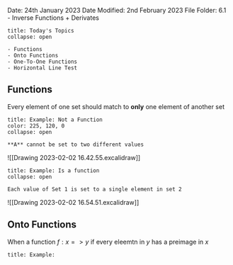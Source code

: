 Date: 24th January 2023
Date Modified: 2nd February 2023
File Folder: 6.1 - Inverse Functions + Derivates

```ad-abstract
title: Today's Topics
collapse: open

- Functions
- Onto Functions
- One-To-One Functions
- Horizontal Line Test

```

## Functions

Every element of one set should match to **only** one element of another set

```ad-info
title: Example: Not a Function
color: 225, 120, 0
collapse: open

**A** cannot be set to two different values

```
![[Drawing 2023-02-02 16.42.55.excalidraw]]

```ad-info
title: Example: Is a function
collapse: open

Each value of Set 1 is set to a single element in set 2

```
![[Drawing 2023-02-02 16.54.51.excalidraw]]

## Onto Functions

When a function $f: x => y$ if every eleemtn in $y$ has a preimage in $x$

```ad-info
title: Example:

```

